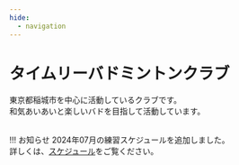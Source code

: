 ```yaml
---
hide:
  - navigation
---
```

# タイムリーバドミントンクラブ
東京都稲城市を中心に活動しているクラブです。  
和気あいあいと楽しいバドを目指して活動しています。  
</br>

!!! お知らせ
    2024年07月の練習スケジュールを追加しました。  
    詳しくは、[スケジュール](./schedule.md)をご覧ください。